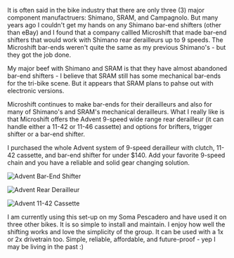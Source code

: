 It is often said in the bike industry that there are only three (3) major component manufactruers: Shimano, SRAM, and Campagnolo. But many years ago I couldn't get my hands on any Shimano bar-end shifters (other than eBay) and I found that a company callled Microshift that made bar-end shifters that would work with Shimano rear derailleurs up to 9 speeds. The Microshift bar-ends weren't quite the same as my previous Shimano's - but they got the job done.

My major beef with Shimano and SRAM is that they have almost abandoned bar-end shifters - I believe that SRAM still has some mechanical bar-ends for the tri-bike scene. But it appears that SRAM plans to pahse out with electronic versions.

Microshift continues to make bar-ends for their derailleurs and also for many of Shimano's and SRAM's mechanical derailleurs. What I really like is that Microshift offers the Advent 9-speed wide range rear derailleur (it can handle either a 11-42 or 11-46 cassette) and options for brifters, trigger shifter or a bar-end shifter.

I purchased the whole Advent system of 9-speed derailleur with clutch, 11-42 cassette, and bar-end shifter for under $140. Add your favorite 9-speed chain and you have a reliable and solid gear changing solution.

![Advent Bar-End Shifter](https://www.microshift.com/wp-content/uploads/2023/01/BS-M19-R-Web-600x600.jpg)

![Advent Rear Derailleur](https://www.microshift.com/wp-content/uploads/2022/04/RD-M6195M-v2-600x600.jpg)

![Advent 11-42 Cassette](https://www.microshift.com/wp-content/uploads/2022/04/CS-H093-1142-v2-600x600.jpg)

I am currently using this set-up on my Soma Pescadero and have used it on three other bikes. It is so simple to install and maintain. I enjoy how well the shifting works and love the simplicity of the group. It can be used with a 1x or 2x drivetrain too. Simple, reliable, affordable, and future-proof - yep I may be living in the past :)
